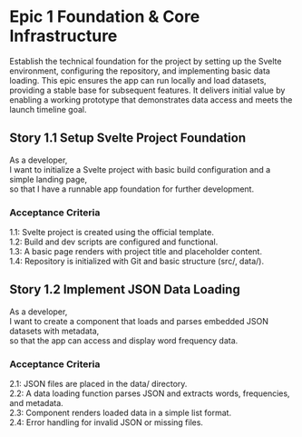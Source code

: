 # Epic 1 Foundation & Core Infrastructure
Establish the technical foundation for the project by setting up the Svelte environment, configuring the repository, and implementing basic data loading. This epic ensures the app can run locally and load datasets, providing a stable base for subsequent features. It delivers initial value by enabling a working prototype that demonstrates data access and meets the launch timeline goal.

## Story 1.1 Setup Svelte Project Foundation
As a developer,  
I want to initialize a Svelte project with basic build configuration and a simple landing page,  
so that I have a runnable app foundation for further development.  

### Acceptance Criteria
1.1: Svelte project is created using the official template.  
1.2: Build and dev scripts are configured and functional.  
1.3: A basic page renders with project title and placeholder content.  
1.4: Repository is initialized with Git and basic structure (src/, data/).  

## Story 1.2 Implement JSON Data Loading
As a developer,  
I want to create a component that loads and parses embedded JSON datasets with metadata,  
so that the app can access and display word frequency data.  

### Acceptance Criteria
2.1: JSON files are placed in the data/ directory.  
2.2: A data loading function parses JSON and extracts words, frequencies, and metadata.  
2.3: Component renders loaded data in a simple list format.  
2.4: Error handling for invalid JSON or missing files.  
